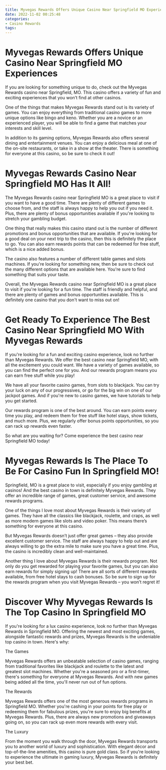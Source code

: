 ```yaml
---
title: Myvegas Rewards Offers Unique Casino Near Springfield MO Experiences 
date: 2022-11-02 00:25:48
categories:
- Casino Rewards
tags:
---
```



#  Myvegas Rewards Offers Unique Casino Near Springfield MO Experiences 

If you are looking for something unique to do, check out the Myvegas Rewards casino near Springfield, MO. This casino offers a variety of fun and exciting experiences that you won’t find at other casinos.

One of the things that makes Myvegas Rewards stand out is its variety of games. You can enjoy everything from traditional casino games to more unique options like bingo and keno. Whether you are a novice or an experienced player, you will be able to find a game that matches your interests and skill level.

 In addition to its gaming options, Myvegas Rewards also offers several dining and entertainment venues. You can enjoy a delicious meal at one of the on-site restaurants, or take in a show at the theater. There is something for everyone at this casino, so be sure to check it out!

#  Myvegas Rewards Casino Near Springfield MO Has It All! 

The Myvegas Rewards casino near Springfield MO is a great place to visit if you want to have a good time. There are plenty of different games to choose from, and the staff is always happy to help you out if you need it. Plus, there are plenty of bonus opportunities available if you're looking to stretch your gambling budget.

One thing that really makes this casino stand out is the number of different promotions and bonus opportunities that are available. If you're looking for a good deal on your next trip to the casino, then this is definitely the place to go. You can also earn rewards points that can be redeemed for free stuff, which is a nice added bonus.

The casino also features a number of different table games and slots machines. If you're looking for something new, then be sure to check out the many different options that are available here. You're sure to find something that suits your taste.

Overall, the Myvegas Rewards casino near Springfield MO is a great place to visit if you're looking for a fun time. The staff is friendly and helpful, and there are plenty of games and bonus opportunities available. This is definitely one casino that you don't want to miss out on!

#  Get Ready To Experience The Best Casino Near Springfield MO With Myvegas Rewards 

If you're looking for a fun and exciting casino experience, look no further than Myvegas Rewards. We offer the best casino near Springfield MO, with all the excitement you could want. We have a variety of games available, so you can find the perfect one for you. And our rewards program means you can earn free stuff while you play!

We have all your favorite casino games, from slots to blackjack. You can try your luck on any of our progressives, or go for the big win on one of our jackpot games. And if you're new to casino games, we have tutorials to help you get started.

Our rewards program is one of the best around. You can earn points every time you play, and redeem them for free stuff like hotel stays, show tickets, and much more. Plus, we regularly offer bonus points opportunities, so you can rack up rewards even faster.

So what are you waiting for? Come experience the best casino near Springfield MO today!

#  Myvegas Rewards Is The Place To Be For Casino Fun In Springfield MO! 

Springfield, MO is a great place to visit, especially if you enjoy gambling at casinos! And the best casino in town is definitely Myvegas Rewards. They offer an incredible range of games, great customer service, and awesome rewards programs.

One of the things I love most about Myvegas Rewards is their variety of games. They have all the classics like blackjack, roulette, and craps, as well as more modern games like slots and video poker. This means there’s something for everyone at this casino.

But Myvegas Rewards doesn’t just offer great games – they also provide excellent customer service. The staff are always happy to help out and are always willing to go the extra mile to make sure you have a great time. Plus, the casino is incredibly clean and well-maintained.

Another thing I love about Myvegas Rewards is their rewards program. Not only do you get rewarded for playing your favorite games, but you can also earn rewards for simply signing up! There are all sorts of different rewards available, from free hotel stays to cash bonuses. So be sure to sign up for the rewards program when you visit Myvegas Rewards – you won’t regret it!

#  Discover Why Myvegas Rewards Is The Top Casino In Springfield MO

If you're looking for a lux casino experience, look no further than Myvegas Rewards in Springfield MO. Offering the newest and most exciting games, alongside fantastic rewards and prizes, Myvegas Rewards is the undeniable top casino in town. Here's why:

The Games

Myvegas Rewards offers an unbeatable selection of casino games, ranging from traditional favorites like blackjack and roulette to the latest and greatest slot machines. Whether you're a seasoned pro or a first-timer, there's something for everyone at Myvegas Rewards. And with new games being added all the time, you'll never run out of fun options.

The Rewards

Myvegas Rewards offers one of the most generous rewards programs in Springfield MO. Whether you're cashing in your points for free play or redeeming them for fabulous prizes, you're sure to enjoy big benefits at Myvegas Rewards. Plus, there are always new promotions and giveaways going on, so you can rack up even more rewards with every visit.

The Luxury

From the moment you walk through the door, Myvegas Rewards transports you to another world of luxury and sophistication. With elegant décor and top-of-the-line amenities, this casino is pure gold class. So if you're looking to experience the ultimate in gaming luxury, Myvegas Rewards is definitely your best bet.